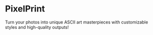 # PixelPrint
Turn your photos into unique ASCII art masterpieces with customizable styles and high-quality outputs!

